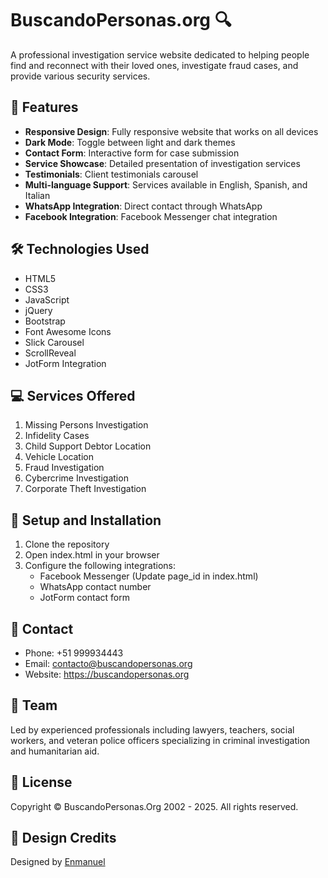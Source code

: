 # BuscandoPersonas.org 🔍

A professional investigation service website dedicated to helping people find and reconnect with their loved ones, investigate fraud cases, and provide various security services.

## 🌟 Features

- **Responsive Design**: Fully responsive website that works on all devices
- **Dark Mode**: Toggle between light and dark themes
- **Contact Form**: Interactive form for case submission
- **Service Showcase**: Detailed presentation of investigation services
- **Testimonials**: Client testimonials carousel
- **Multi-language Support**: Services available in English, Spanish, and Italian
- **WhatsApp Integration**: Direct contact through WhatsApp
- **Facebook Integration**: Facebook Messenger chat integration

## 🛠️ Technologies Used

- HTML5
- CSS3
- JavaScript
- jQuery
- Bootstrap
- Font Awesome Icons
- Slick Carousel
- ScrollReveal
- JotForm Integration

## 💻 Services Offered

1. Missing Persons Investigation
2. Infidelity Cases
3. Child Support Debtor Location
4. Vehicle Location
5. Fraud Investigation
6. Cybercrime Investigation
7. Corporate Theft Investigation

## 🚀 Setup and Installation

1. Clone the repository
2. Open index.html in your browser
3. Configure the following integrations:
   - Facebook Messenger (Update page_id in index.html)
   - WhatsApp contact number
   - JotForm contact form

## 📱 Contact

- Phone: +51 999934443
- Email: contacto@buscandopersonas.org
- Website: https://buscandopersonas.org

## 👥 Team

Led by experienced professionals including lawyers, teachers, social workers, and veteran police officers specializing in criminal investigation and humanitarian aid.

## 📄 License

Copyright © BuscandoPersonas.Org 2002 - 2025. All rights reserved.

## 🎨 Design Credits

Designed by [Enmanuel](https://ysenmanuel.github.io)
